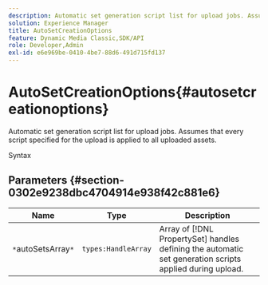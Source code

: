 ```yaml
---
description: Automatic set generation script list for upload jobs. Assumes that every script specified for the upload is applied to all uploaded assets.
solution: Experience Manager
title: AutoSetCreationOptions
feature: Dynamic Media Classic,SDK/API
role: Developer,Admin
exl-id: e6e969be-0410-4be7-88d6-491d715fd137
---
```

# AutoSetCreationOptions{#autosetcreationoptions}

Automatic set generation script list for upload jobs. Assumes that every script specified for the upload is applied to all uploaded assets.

 Syntax 

## Parameters {#section-0302e9238dbc4704914e938f42c881e6}

|  Name  | Type  | Description  |
|---|---|---|
|  `*`autoSetsArray`*`  | `types:HandleArray`  |Array of [!DNL PropertySet] handles defining the automatic set generation scripts applied during upload.  |
